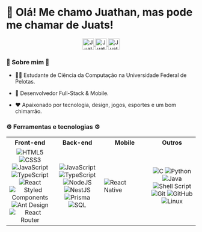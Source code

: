 # 👋 Olá! Me chamo Juathan, mas pode me chamar de Juats!

<div align="center" width="100%">
  <a href="mailto:juathanduarte13@gmail.com">
    <img align="center" alt="Juathan's Mail" height="30px" src="https://img.shields.io/badge/Gmail-EA4335?style=for-the-badge&logo=Gmail&logoColor=white" />
  </a>
  <a href="https://wa.me/5553999515492">
    <img align="center" alt="Juathan's WhatsApp" height="30px" src="https://img.shields.io/badge/WhatsApp-25D366?style=for-the-badge&logo=whatsapp&logoColor=white" />
  </a>
  <a href="https://www.linkedin.com/in/juathanduarte/">
    <img align="center" alt="Juathan's Linkdein" height="30px" src="https://img.shields.io/badge/Linkedin-0A66C2?style=for-the-badge&logo=Linkedin&logoColor=white" />
  </a>
</div>

### :eyes: Sobre mim :eyes:
  - 👨‍🎓 Estudante de Ciência da Computação na Universidade Federal de Pelotas.
  
  - 🎯 Desenvolvedor Full-Stack & Mobile.
  
  - ❤️ Apaixonado por tecnologia, design, jogos, esportes e um bom chimarrão.

### ⚙️ Ferramentas e tecnologias ⚙️

<table>
  <tr>
    <th width="25%">Front-end</th>
    <th width="25%">Back-end</th>
    <th width="25%">Mobile</th>
    <th width="25%">Outros</th>
  </tr>
  <tr>
    <td style="width:25%; text-align:center;">
      <img alt="HTML5" src="https://img.shields.io/badge/html5-%23E34F26.svg?&style=for-the-badge&logo=html5&logoColor=white"/>
      <img alt="CSS3" src="https://img.shields.io/badge/css3-%231572B6.svg?&style=for-the-badge&logo=css3&logoColor=white"/>
      <img alt="JavaScript" src="https://img.shields.io/badge/JavaScript-F7DF1E?style=for-the-badge&logo=javascript&logoColor=black"/>
      <img alt="TypeScript" src="https://img.shields.io/badge/TypeScript-007ACC?style=for-the-badge&logo=typescript&logoColor=white"/>
      <img alt="React" src="https://img.shields.io/badge/react-%2320232a.svg?&style=for-the-badge&logo=react&logoColor=%2361DAFB"/>
      <img alt="Styled Components" src="https://img.shields.io/badge/styled--components-DB7093?style=for-the-badge&logo=styled-components&logoColor=white"/>
      <img alt="Ant Design" src="https://img.shields.io/badge/ant%20design-0170FE?style=for-the-badge&logo=ant-design&logoColor=white"/>
      <img alt="React Router" src="https://img.shields.io/badge/React_Router-CA4245?style=for-the-badge&logo=react-router&logoColor=white"/>
    </td>
    <td style="width:25%; text-align:center;">
      <img alt="JavaScript" src="https://img.shields.io/badge/JavaScript-F7DF1E?style=for-the-badge&logo=javascript&logoColor=black"/>
      <img alt="TypeScript" src="https://img.shields.io/badge/TypeScript-007ACC?style=for-the-badge&logo=typescript&logoColor=white"/>
      <img alt="NodeJS" src="https://img.shields.io/badge/node.js-6DA55F?style=for-the-badge&logo=node.js&logoColor=white"/>
      <img alt="NestJS" src="https://img.shields.io/badge/nestjs-E0234E?style=for-the-badge&logo=nestjs&logoColor=white"/>
      <img alt="Prisma" src="https://img.shields.io/badge/prisma-2D3748?style=for-the-badge&logo=prisma&logoColor=white"/>
      <img alt="SQL" src="https://img.shields.io/badge/sql-4479A1?style=for-the-badge&logo=sql&logoColor=white"/>
    </td>
    <td style="width:25% text-align:center;">
      <img alt="React Native" src="https://img.shields.io/badge/React_Native-20232A?style=for-the-badge&logo=react&logoColor=61DAFB" />
    </td>
    <td style="width:25%; text-align:center;">
      <img alt="C" src="https://img.shields.io/badge/c-%2300599C.svg?&style=for-the-badge&logo=c&logoColor=white"/>
      <img alt="Python" src="https://img.shields.io/badge/Python-3776AB?style=for-the-badge&logo=python&logoColor=white"/>
      <img alt="Java" src="https://img.shields.io/badge/Java-ED8B00?style=for-the-badge&logo=java&logoColor=white"/>
      <img alt="Shell Script" src="https://img.shields.io/badge/shell_script-%23121011.svg?&style=for-the-badge&logo=gnu-bash&logoColor=white"/>
      <img alt="Git" src="https://img.shields.io/badge/git-%23F05033.svg?&style=for-the-badge&logo=git&logoColor=white"/>
      <img alt="GitHub" src="https://img.shields.io/badge/github-%23121011.svg?&style=for-the-badge&logo=github&logoColor=white"/>
      <img alt="Linux" src="https://img.shields.io/badge/Linux-E34F26?style=for-the-badge&logo=linux&logoColor=black" />
    </td>
  </tr>
</table>
